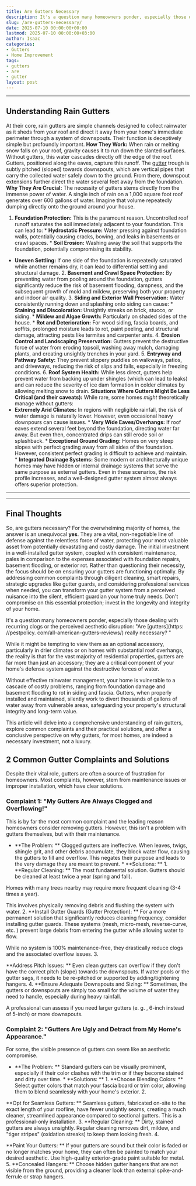 ```yaml
---
title: Are Gutters Necessary
description: It's a question many homeowners ponder, especially those dealing with recurring clogs or the perceived aesthetic disruption "Are gutters really necessary?"...
slug: /are-gutters-necessary/
date: 2025-07-10 00:00:00+00:00
lastmod: 2025-07-10 00:00:00+03:00
author: Isaac
categories:
- Gutters
- Home Improvement
tags:
- gutters
- are
- gutter
layout: post
---
```

---
## Understanding Rain Gutters
At their core, rain gutters are simple channels designed to collect rainwater as it sheds from your roof and direct it away from your home's immediate perimeter through a system of downspouts. Their function is deceptively simple but profoundly important.
**How They Work:** When rain or melting snow falls on your roof, gravity causes it to run down the slanted surfaces. Without gutters, this water cascades directly off the edge of the roof. Gutters, positioned along the eaves, capture this runoff. The [gutter](https://pestpolicy.com/best-3-inch-gutter-guards/) trough is subtly pitched (sloped) towards downspouts, which are vertical pipes that carry the collected water safely down to the ground.
From there, downspout extensions further direct the water several feet away from the foundation.
**Why They Are Crucial:** The necessity of gutters stems directly from the immense power of water. A single inch of rain on a 1,000 square foot roof generates over 600 gallons of water. Imagine that volume repeatedly dumping directly onto the ground around your house.
1. **Foundation Protection:** This is the paramount reason. Uncontrolled roof runoff saturates the soil immediately adjacent to your foundation. This can lead to: * **Hydrostatic Pressure:** Water pressing against foundation walls, potentially causing cracks, bowing, and leaks in basements or crawl spaces. * **Soil Erosion:** Washing away the soil that supports the foundation, potentially compromising its stability.
* **Uneven Settling:** If one side of the foundation is repeatedly saturated while another remains dry, it can lead to differential settling and structural damage. 2. **Basement and Crawl Space Protection:** By preventing water from pooling around the foundation, gutters significantly reduce the risk of basement flooding, dampness, and the subsequent growth of mold and mildew, preserving both your property and indoor air quality. 3.
**Siding and Exterior Wall Preservation:** Water consistently running down and splashing onto siding can cause: * **Staining and Discoloration:** Unsightly streaks on brick, stucco, or siding. * **Mildew and Algae Growth:** Particularly on shaded sides of the house. * **Rot and Deterioration:** For wood siding, fascia boards, and soffits, prolonged moisture leads to rot, paint peeling, and structural damage, attracting pests like termites and carpenter ants. 4.
**Erosion Control and Landscaping Preservation:** Gutters prevent the destructive force of water from eroding topsoil, washing away mulch, damaging plants, and creating unsightly trenches in your yard. 5. **Entryway and Pathway Safety:** They prevent slippery puddles on walkways, patios, and driveways, reducing the risk of slips and falls, especially in freezing conditions. 6.
**Roof System Health:** While less direct, gutters help prevent water from backing up under shingles (which can lead to leaks) and can reduce the severity of ice dam formation in colder climates by allowing melting snow to drain.
**Situations Where Gutters Might Be Less Critical (and their caveats):** While rare, some homes *might* theoretically manage without gutters:
* **Extremely Arid Climates:** In regions with negligible rainfall, the risk of water damage is naturally lower. However, even occasional heavy downpours can cause issues. * **Very Wide Eaves/Overhangs:** If roof eaves extend several feet beyond the foundation, directing water far away. But even then, concentrated drips can still erode soil or splashback. * **Exceptional Ground Grading:** Homes on very steep slopes with perfect grading away from all sides of the foundation.
However, consistent perfect grading is difficult to achieve and maintain. * **Integrated Drainage Systems:** Some modern or architecturally unique homes may have hidden or internal drainage systems that serve the same purpose as external gutters.
Even in these scenarios, the risk profile increases, and a well-designed gutter system almost always offers superior protection.
---
---
## Final Thoughts
So, are gutters necessary? For the overwhelming majority of homes, the answer is an unequivocal **yes**. They are a vital, non-negotiable line of defense against the relentless force of water, protecting your most valuable asset from potentially devastating and costly damage. The initial investment in a well-installed gutter system, coupled with consistent maintenance, pales in comparison to the expenses associated with foundation repairs, basement flooding, or exterior rot.
Rather than questioning their necessity, the focus should be on ensuring your gutters are functioning optimally. By addressing common complaints through diligent cleaning, smart repairs, strategic upgrades like gutter guards, and considering professional services when needed, you can transform your gutter system from a perceived nuisance into the silent, efficient guardian your home truly needs. Don't compromise on this essential protection; invest in the longevity and integrity of your home.

It's a question many homeowners ponder, especially those dealing with recurring clogs or the perceived aesthetic disruption: "Are [gutters](https: //pestpolicy. com/all-american-gutters-reviews/) really necessary? "

While it might be tempting to view them as an optional accessory, particularly in drier climates or on homes with substantial roof overhangs, the reality is that for the vast majority of residential properties, gutters are far more than just an accessory; they are a critical component of your home's defense system against the destructive forces of water.

Without effective rainwater management, your home is vulnerable to a cascade of costly problems, ranging from foundation damage and basement flooding to rot in siding and fascia. Gutters, when properly installed and maintained, silently work to divert thousands of gallons of water away from vulnerable areas, safeguarding your property's structural integrity and long-term value.

This article will delve into a comprehensive understanding of rain gutters, explore common complaints and their practical solutions, and offer a conclusive perspective on why gutters, for most homes, are indeed a necessary investment, not a luxury.

##  2 Common Gutter Complaints and Solutions

Despite their vital role, gutters are often a source of frustration for homeowners. Most complaints, however, stem from maintenance issues or improper installation, which have clear solutions.

###  Complaint 1: "My Gutters Are Always Clogged and Overflowing!"

This is by far the most common complaint and the leading reason homeowners consider removing gutters. However, this isn't a problem with gutters themselves, but with their maintenance.

* **The Problem: ** Clogged gutters are ineffective. When leaves, twigs, shingle grit, and other debris accumulate, they block water flow, causing the gutters to fill and overflow. This negates their purpose and leads to the very damage they are meant to prevent. * **Solutions: ** 1. **Regular Cleaning: ** The most fundamental solution. Gutters should be cleaned at least twice a year (spring and fall).

Homes with many trees nearby may require more frequent cleaning (3-4 times a year).

This involves physically removing debris and flushing the system with water. 2. **Install Gutter Guards (Gutter Protection): ** For a more permanent solution that significantly reduces cleaning frequency, consider installing gutter guards. These systems (mesh, micro-mesh, reverse-curve, etc. ) prevent large debris from entering the gutter while allowing water to flow.

While no system is 100% maintenance-free, they drastically reduce clogs and the associated overflow issues. 3.

**Address Pitch Issues: ** Even clean gutters can overflow if they don't have the correct pitch (slope) towards the downspouts. If water pools or the gutter sags, it needs to be re-pitched or supported by adding/tightening hangers. 4. **Ensure Adequate Downspouts and Sizing: ** Sometimes, the gutters or downspouts are simply too small for the volume of water they need to handle, especially during heavy rainfall.

A professional can assess if you need larger gutters (e. g. , 6-inch instead of 5-inch) or more downspouts.

###  Complaint 2: "Gutters Are Ugly and Detract from My Home's Appearance."

For some, the visible presence of gutters can seem like an aesthetic compromise.

* **The Problem: ** Standard gutters can be visually prominent, especially if their color clashes with the trim or if they become stained and dirty over time. * **Solutions: ** 1. **Choose Blending Colors: ** Select gutter colors that match your fascia board or trim color, allowing them to blend seamlessly with your home's exterior. 2.

**Opt for Seamless Gutters: ** Seamless gutters, fabricated on-site to the exact length of your roofline, have fewer unsightly seams, creating a much cleaner, streamlined appearance compared to sectional gutters. This is a professional-only installation. 3. **Regular Cleaning: ** Dirty, stained gutters are always unsightly. Regular cleaning removes dirt, mildew, and "tiger stripes" (oxidation streaks) to keep them looking fresh. 4.

**Paint Your Gutters: ** If your gutters are sound but their color is faded or no longer matches your home, they can often be painted to match your desired aesthetic. Use high-quality exterior-grade paint suitable for metal. 5. **Concealed Hangers: ** Choose hidden gutter hangers that are not visible from the ground, providing a cleaner look than external spike-and-ferrule or strap hangers.
